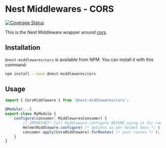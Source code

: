 # Nest Middlewares - CORS

[![Coverage Status](https://coveralls.io/repos/github/wbhob/nest-middlewares/badge.svg?branch=master)](https://coveralls.io/github/wbhob/nest-middlewares?branch=master)

This is the Nest Middleware wrapper around [cors](http://www.npmjs.com/package/cors).

## Installation

`@nest-middlewares/cors` is available from NPM. You can install it with this command:

```sh
npm install --save @nest-middlewares/cors
```

## Usage

```ts
import { CorsMiddleware } from '@nest-middlewares/cors';

@Module(...)
export class MyModule {
    configure(consumer: MiddlewaresConsumer) {
        // IMPORTANT! Call Middleware.configure BEFORE using it for routes
        HelmetMiddleware.configure( /* options as per helmet docs */ )
        consumer.apply(CorsMiddleware).forRoutes( /* your routes */ );
    }
}
```
